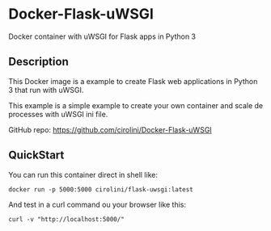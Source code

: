 # Docker-Flask-uWSGI

Docker container with uWSGI for Flask apps in Python 3


## Description
This Docker image is a example to create Flask web applications in Python 3 that run with uWSGI.

This example is a simple example to create your own container and scale de processes with uWSGI ini file.

GitHub repo: https://github.com/cirolini/Docker-Flask-uWSGI

## QuickStart

You can run this container direct in shell like:

```
docker run -p 5000:5000 cirolini/flask-uwsgi:latest
```

And test in a curl command ou your browser like this:

```
curl -v "http://localhost:5000/"
``` 
